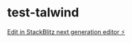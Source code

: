 # test-talwind

[Edit in StackBlitz next generation editor ⚡️](https://stackblitz.com/~/github.com/Manggusss/test-talwind)